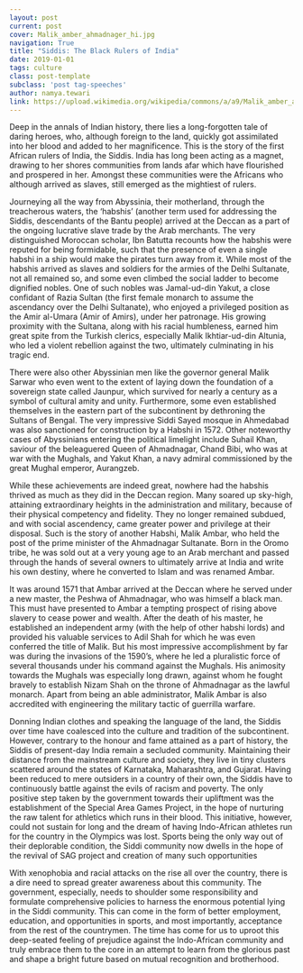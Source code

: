 ```yaml
---
layout: post
current: post
cover: Malik_amber_ahmadnager_hi.jpg
navigation: True
title: "Siddis: The Black Rulers of India"
date: 2019-01-01
tags: culture
class: post-template
subclass: 'post tag-speeches'
author: namya.tewari
link: https://upload.wikimedia.org/wikipedia/commons/a/a9/Malik_amber_ahmadnager_hi.jpg
---
```

Deep in the annals of Indian history, there lies a long-forgotten tale of daring heroes, who, although foreign to the land, quickly got assimilated into her blood and added to her magnificence. This is the story of the first African rulers of India, the Siddis. India has long been acting as a magnet, drawing to her shores communities from lands afar which have flourished and prospered in her. Amongst these communities were the Africans who although arrived as slaves, still emerged as the mightiest of rulers.

Journeying all the way from Abyssinia, their motherland, through the treacherous waters, the ‘habshis’ (another term used for addressing the Siddis, descendants of the Bantu people) arrived at the Deccan as a part of the ongoing lucrative slave trade by the Arab merchants. The very distinguished Moroccan scholar, Ibn Batutta recounts how the habshis were reputed for being formidable, such that the presence of even a single habshi in a ship would make the pirates turn away from it. While most of the habshis arrived as slaves and soldiers for the armies of the Delhi Sultanate, not all remained so, and some even climbed the social ladder to become dignified nobles. One of such nobles was Jamal-ud-din Yakut, a close confidant of Razia Sultan (the first female monarch to assume the ascendancy over the Delhi Sultanate), who enjoyed a privileged position as the Amir al-Umara (Amir of Amirs), under her patronage. His growing proximity with the Sultana, along with his racial humbleness, earned him great spite from the Turkish clerics, especially Malik Ikhtiar-ud-din Altunia, who led a violent rebellion against the two, ultimately culminating in his tragic end.

There were also other Abyssinian men like the governor general Malik Sarwar who even went to the extent of laying down the foundation of a sovereign state called Jaunpur, which survived for nearly a century as a symbol of cultural amity and unity. Furthermore, some even established themselves in the eastern part of the subcontinent by dethroning the Sultans of Bengal. The very impressive Siddi Sayed mosque in Ahmedabad was also sanctioned for construction by a Habshi in 1572. Other noteworthy cases of Abyssinians entering the political limelight include Suhail Khan, saviour of the beleaguered Queen of Ahmadnagar, Chand Bibi, who was at war with the Mughals, and Yakut Khan, a navy admiral commissioned by the great Mughal emperor, Aurangzeb.

While these achievements are indeed great, nowhere had the habshis thrived as much as they did in the Deccan region. Many soared up sky-high, attaining extraordinary heights in the administration and military, because of their physical competency and fidelity. They no longer remained subdued, and with social ascendency, came greater power and privilege at their disposal. Such is the story of another Habshi, Malik Ambar, who held the post of the prime minister of the Ahmadnagar Sultanate. Born in the Oromo tribe, he was sold out at a very young age to an Arab merchant and passed through the hands of several owners to ultimately arrive at India and write his own destiny, where he converted to Islam and was renamed Ambar.

It was around 1571 that Ambar arrived at the Deccan where he served under a new master, the Peshwa of Ahmadnagar, who was himself a black man. This must have presented to Ambar a tempting prospect of rising above slavery to cease power and wealth. After the death of his master, he established an independent army (with the help of other habshi lords) and provided his valuable services to Adil Shah for which he was even conferred the title of Malik. But his most impressive accomplishment by far was during the invasions of the 1590’s, where he led a pluralistic force of several thousands under his command against the Mughals. His animosity towards the Mughals was especially long drawn, against whom he fought bravely to establish Nizam Shah on the throne of Ahmadnagar as the lawful monarch. Apart from being an able administrator, Malik Ambar is also accredited with engineering the military tactic of guerrilla warfare.

Donning Indian clothes and speaking the language of the land, the Siddis over time have coalesced into the culture and tradition of the subcontinent. However, contrary to the honour and fame attained as a part of history, the Siddis of present-day India remain a secluded community. Maintaining their distance from the mainstream culture and society, they live in tiny clusters scattered around the states of Karnataka, Maharashtra, and Gujarat. Having been reduced to mere outsiders in a country of their own, the Siddis have to continuously battle against the evils of racism and poverty. The only positive step taken by the government towards their upliftment was the establishment of the Special Area Games Project, in the hope of nurturing the raw talent for athletics which runs in their blood. This initiative, however, could not sustain for long and the dream of having Indo-African athletes run for the country in the Olympics was lost. Sports being the only way out of their deplorable condition, the Siddi community now dwells in the hope of the revival of SAG project and creation of many such opportunities

With xenophobia and racial attacks on the rise all over the country, there is a dire need to spread greater awareness about this community. The government, especially, needs to shoulder some responsibility and formulate comprehensive policies to harness the enormous potential lying in the Siddi community. This can come in the form of better employment, education, and opportunities in sports, and most importantly, acceptance from the rest of the countrymen. The time has come for us to uproot this deep-seated feeling of prejudice against the Indo-African community and truly embrace them to the core in an attempt to learn from the glorious past and shape a bright future based on mutual recognition and brotherhood.
